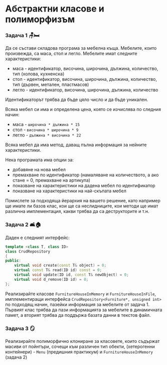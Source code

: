 # Абстрактни класове и полиморфизъм

### Задача 1 :chair::bed:

Да се състави складова програма за мебелна къща. Мебелите, които произвежда, са маса, стол и легло. Мебелите имат следните характеристики:

 - маса - идентификатор, височина, широчина, дължина, количество, тип (холова, кухненска)
 - стол - идентификатор, височина, широчина, дължина, количество, тип (дървен, метален, пластмасов)
 - легло - идентификатор, височина, широчина, дължина, количество

 Идентификаторът трябва да бъде цяло число и да бъде уникален.

 Всяка мебел си има и определена цена, която се изчислява по следния начин:
 - маса - `широчина * дължина * 15`
 - стол - `височина * широчина * 9`
 - легло - `дължина * височина * 22` 

 Всяка мебел да има метод, даващ пълна информация за нейните характеристики.
 
 Нека програмата има опции за:
 - добавяне на нова мебел
 - премахване по идентификатор (намаляване на количеството, а ако стане = 0, премахване на артикула)
 - показване на характеристики на дадена мебел по идентификатор
 - показване на характеристики на най-скъпата мебел

Помислете за подходяща йерархия на вашето решение, като например ще имате ли базов клас, кои ще са неслидниците, кои методи ще имат различна имплементация, какви трябва да са деструкторите и т.н.

### Задача 2 :couch_and_lamp::house:
Даден е следният интерфейс:
```c++
template <class T, class ID>
class CrudRepository
{
public:
    virtual void create(const T& object) = 0;
    virtual const T& read(ID id) const = 0;
    virtual void update(ID id, const T& newObject) = 0;
    virtual void d_remove(ID id) = 0;
};
```

Реализирайте класове `FurnitureHouseInMemory` и `FurnitureHouseInFile`, имплементиращи интерфейса `CrudRepository<Furniture*, unsigned int>` по подходящ начин, пазейки информация за мебелите от задача 1. Първият клас трябва да пази информацията за мебелите в динамичната памет, а вторият трябва да поддържа базата данни в текстов файл.

### Задача 3 :mirror:
Реализирайте полиморфично клониране за класовете, които съдържат масиви от пойнтъри, сочещи към различен тип обекти, (хетерогенни контейнери) - `Menu` (предишния практикум) и `FurnitureHouseInMemory` (задача 2)


